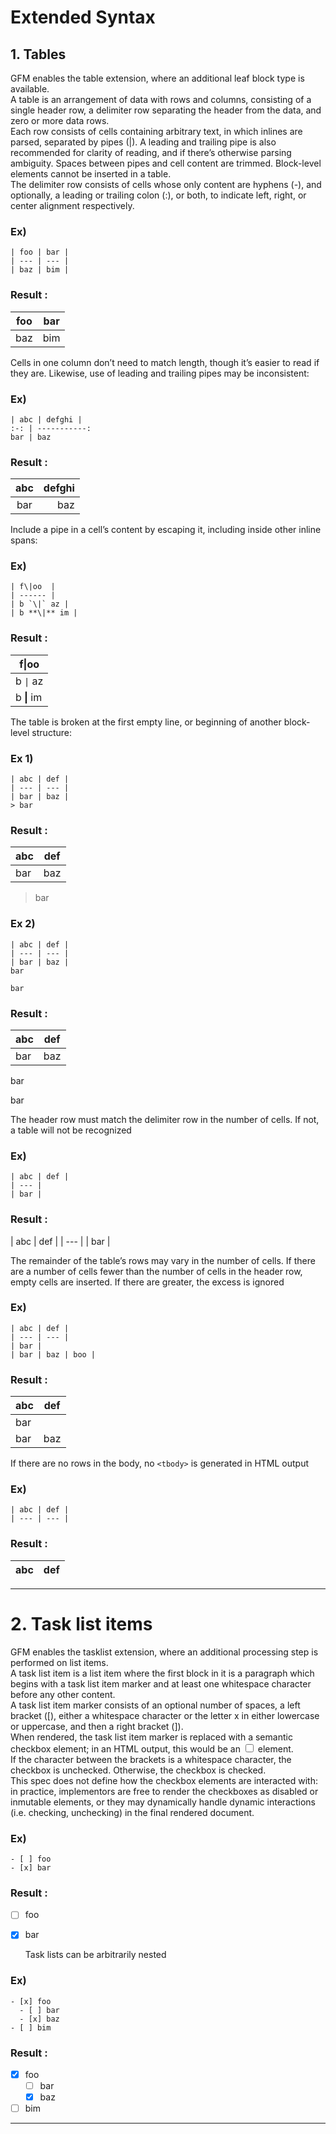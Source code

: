 # Extended Syntax  
## 1. Tables  
  GFM enables the table extension, where an additional leaf block type is available.  
  A table is an arrangement of data with rows and columns, consisting of a single header row, a delimiter row separating the header from the data, and zero or more data rows.  
  Each row consists of cells containing arbitrary text, in which inlines are parsed, separated by pipes (|). A leading and trailing pipe is also recommended for clarity of reading, and if there’s otherwise parsing ambiguity. Spaces between pipes and cell content are trimmed. Block-level elements cannot be inserted in a table.  
  The delimiter row consists of cells whose only content are hyphens (-), and optionally, a leading or trailing colon (:), or both, to indicate left, right, or center alignment respectively.  
### Ex)  
```
| foo | bar |
| --- | --- |
| baz | bim |
```  
### Result :  
| foo | bar |
| --- | --- |
| baz | bim |  

  Cells in one column don’t need to match length, though it’s easier to read if they are. Likewise, use of leading and trailing pipes may be inconsistent:  
### Ex)  
```
| abc | defghi |
:-: | -----------:
bar | baz
```  
### Result  :  
| abc | defghi |
:-: | -----------:
bar | baz  

  Include a pipe in a cell’s content by escaping it, including inside other inline spans:  
### Ex)  
```
| f\|oo  |
| ------ |
| b `\|` az |
| b **\|** im |
```  
### Result :  
| f\|oo  |
| ------ |
| b `\|` az |
| b **\|** im |  

  The table is broken at the first empty line, or beginning of another block-level structure:  
### Ex 1)  
```
| abc | def |
| --- | --- |
| bar | baz |
> bar
```  
### Result :  
| abc | def |
| --- | --- |
| bar | baz |
> bar  
### Ex 2)  
```
| abc | def |
| --- | --- |
| bar | baz |
bar

bar  
```  
### Result :  
| abc | def |
| --- | --- |
| bar | baz |
bar

bar  

  The header row must match the delimiter row in the number of cells. If not, a table will not be recognized  
### Ex)  
```
| abc | def |
| --- |
| bar |
```  
### Result :  
| abc | def |
| --- |
| bar |  

  The remainder of the table’s rows may vary in the number of cells. If there are a number of cells fewer than the number of cells in the header row, empty cells are inserted. If there are greater, the excess is ignored  
### Ex)  
```
| abc | def |
| --- | --- |
| bar |
| bar | baz | boo |
```  
### Result :  
| abc | def |
| --- | --- |
| bar |
| bar | baz | boo |  

  If there are no rows in the body, no `<tbody>` is generated in HTML output  
### Ex)  
``` 
| abc | def |
| --- | --- |
```  
### Result :  
| abc | def |
| --- | --- |  

***  
# 2. Task list items  
  GFM enables the tasklist extension, where an additional processing step is performed on list items.  
  A task list item is a list item where the first block in it is a paragraph which begins with a task list item marker and at least one whitespace character before any other content.  
  A task list item marker consists of an optional number of spaces, a left bracket ([), either a whitespace character or the letter x in either lowercase or uppercase, and then a right bracket (]).  
  When rendered, the task list item marker is replaced with a semantic checkbox element; in an HTML output, this would be an <input type="checkbox"> element.  
  If the character between the brackets is a whitespace character, the checkbox is unchecked. Otherwise, the checkbox is checked.  
  This spec does not define how the checkbox elements are interacted with: in practice, implementors are free to render the checkboxes as disabled or inmutable elements, or they may dynamically handle dynamic interactions (i.e. checking, unchecking) in the final rendered document.  
### Ex)  
```
- [ ] foo
- [x] bar
```  
### Result :  
- [ ] foo
- [x] bar  

  Task lists can be arbitrarily nested
### Ex)  
```
- [x] foo
  - [ ] bar
  - [x] baz
- [ ] bim
```  
### Result :  
- [x] foo
  - [ ] bar
  - [x] baz
- [ ] bim  
***  

  
  
